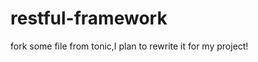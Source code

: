restful-framework
=================

fork some file from tonic,I plan to rewrite it for my project!
